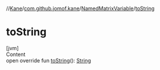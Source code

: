 //[Kane](../../index.md)/[com.github.jomof.kane](../index.md)/[NamedMatrixVariable](index.md)/[toString](to-string.md)



# toString  
[jvm]  
Content  
open override fun [toString](to-string.md)(): [String](https://kotlinlang.org/api/latest/jvm/stdlib/kotlin/-string/index.html)  



